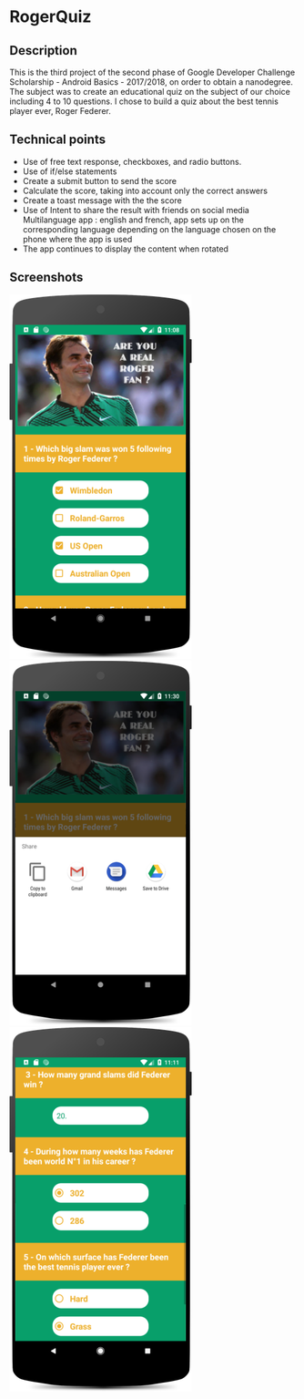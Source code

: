 # RogerQuiz

## Description
This is the third project of the second phase of Google Developer Challenge Scholarship - Android Basics - 2017/2018, on order to obtain a nanodegree. The subject was to create an educational quiz on the subject of our choice including 4 to 10 questions. I chose to build a quiz about the best tennis player ever, Roger Federer.

## Technical points
<ul>
  <li>Use of free text response, checkboxes, and radio buttons.</li>
  <li>Use of if/else statements</li>
  <li>Create a submit button to send the score</li> 
  <li>Calculate the score, taking into account only the correct answers</li>
  <li>Create a toast message with the the score</li>
  <li>Use of Intent to share the result with friends on social media</li
  <li>Multilanguage app : english and french, app sets up on the corresponding language depending on the language chosen on the phone where the app is used</li>
  <li>The app continues to display the content when rotated</li> 
</ul>

## Screenshots
<img src="/images/Screenshot_1.png" width="320" height="640">
<img src="/images/Screenshot_2.png" width="320" height="640">
<img src="/images/Screenshot_3.png" width="320" height="640">
